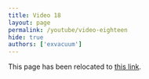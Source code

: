 ```yaml
---
title: Video 18
layout: page
permalink: /youtube/video-eighteen
hide: true
authors: ['exvacuum']
---
```


<html>
<head>
    <script type="text/javascript">
        window.location.replace("../youtube#video-eighteen");
    </script>
</head>
<body>
<p>This page has been relocated to <a href="../youtube#video-eighteen">this link</a>.</p>
</body>
</html>
